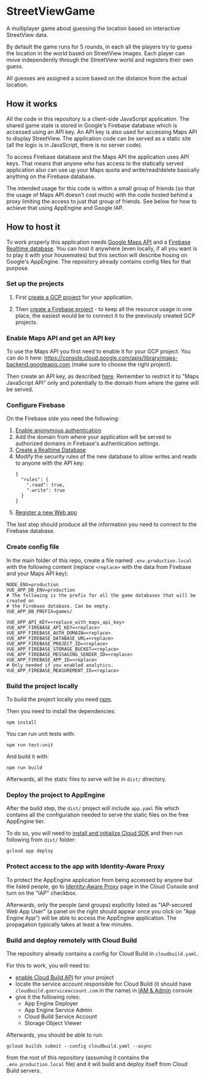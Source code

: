 # StreetViewGame

A multiplayer game about guessing the location based on interactive StreetView
data.

By default the game runs for 5 rounds, in each all the players try to guess the
location in the world based on StreetView images. Each player can move
independently through the StreetView world and registers their own guess.

All guesses are assigned a score based on the distance from the actual location.

## How it works

All the code in this repository is a client-side JavaScript application. The
shared game state is stored in Google's Firebase database which is accessed
using an API key. An API key is also used for accessing Maps API to display
StreetView. The application code can be served as a static site (all the
logic is in JavaScript, there is no server code).

To access Firebase database and the Maps API the application uses API keys. That
means that anyone who has access to the statically served application also can
use up your Maps quota and write/read/delete basically anything on the Firebase
database.

The intended usage for this code is within a small group of friends (so that the
usage of Maps API doesn't cost much) with the code hosted behind a proxy
limiting the access to just that group of friends. See below for how to achieve
that using AppEngine and Google IAP.

## How to host it

To work properly this application needs
[Google Maps API](https://developers.google.com/maps/documentation/javascript/overview)
and a [Firebase Realtime database](https://firebase.google.com/docs/database).
You can host it anywhere (even locally, if all you want is to play it with your
housemates) but this section will describe hosing on Google's AppEngine. The
repository already contains config files for that purpose.

### Set up the projects

1. First
[create a GCP project](https://cloud.google.com/resource-manager/docs/creating-managing-projects)
for your application.

2. Then [create a Firebase project](https://firebase.google.com/docs/web/setup) -
to keep all the resource usage in one place, the easiest would be to connect it
to the previously created GCP projects.

### Enable Maps API and get an API key

To use the Maps API you first need to enable it for your GCP project. You can
do it here:
https://console.cloud.google.com/apis/library/maps-backend.googleapis.com (make
sure to choose the right project).

Then create an API key, as described
[here](https://developers.google.com/maps/documentation/javascript/get-api-key).
Remember to restrict it to "Maps JavaScript API" only and potentially to the
domain from where the game will be served.

### Configure Firebase

On the Firebase side you need the following:

1. [Enable anonymous authentication](https://firebase.google.com/docs/auth/web/anonymous-auth#before-you-begin)
1. Add the domain from where your application will be served to authorized
   domains in Firebase's authentication settings.
1. [Create a Realtime Database](https://firebase.google.com/docs/database/web/start#create_a_database)
1. Modify the security rules of the new database to allow writes and reads to
  anyone with the API key:
    ```
    {
      "rules": {
        ".read": true,
        ".write": true
      }
    }
    ```
1. [Register a new Web app](https://firebase.google.com/docs/web/setup#register-app)

The last step should produce all the information you need to connect to the
Firebase database.

### Create config file

In the main folder of this repo, create a file named `.env.production.local`
with the following content (replace `<replace>` with the data from Firebase and
your Maps API key):
```
NODE_ENV=production
VUE_APP_DB_ENV=production
# The following is the prefix for all the game databases that will be created on
# the Firebase database. Can be empty.
VUE_APP_DB_PREFIX=games/

VUE_APP_API_KEY=<replace_with_maps_api_key>
VUE_APP_FIREBASE_API_KEY=<replace>
VUE_APP_FIREBASE_AUTH_DOMAIN=<replace>
VUE_APP_FIREBASE_DATABASE_URL=<replace>
VUE_APP_FIREBASE_PROJECT_ID=<replace>
VUE_APP_FIREBASE_STORAGE_BUCKET=<replace>
VUE_APP_FIREBASE_MESSAGING_SENDER_ID=<replace>
VUE_APP_FIREBASE_APP_ID=<replace>
# Only needed if you enabled analytics.
VUE_APP_FIREBASE_MEASUREMENT_ID=<replace>
```

### Build the project locally

To build the project locally you need [npm](https://www.npmjs.com/get-npm).

Then you need to install the dependencies:

```
npm install
```

You can run unit tests with:

```
npm run test:unit
```

And build it with:

```
npm run build
```

Afterwards, all the static files to serve will be in `dist/` directory.

### Deploy the project to AppEngine

After the build step, the `dist/` project will include `app.yaml` file which
contains all the configuration needed to serve the static files on the free
AppEngine tier.

To do so, you will need to
[install and initialize Cloud SDK](https://cloud.google.com/sdk/docs) and then
run following from `dist/` folder:

```
gcloud app deploy
```

### Protect access to the app with Identity-Aware Proxy

To protect the AppEngine application from being accessed by anyone but the
listed people, go to
[Identity-Aware Proxy](https://console.cloud.google.com/security/iap) page in
the Cloud Console and turn on the "IAP" checkbox.

Afterwards, only the people (and groups) explicitly listed as
"IAP-secured Web App User" (a panel on the right should appear once you click on
"App Engine App") will be able to access the AppEngine application. The
propagation typically takes at least a few minutes.

### Build and deploy remotely with Cloud Build

The repository already contains a config for Cloud Build in `cloudbuild.yaml`.

For this to work, you will need to:
* [enable Cloud Build API](https://console.cloud.google.com/marketplace/product/google/cloudbuild.googleapis.com)
for your project
* locate the service account responsible for Cloud Build (it should have
  `cloudbuild.gserviceaccount.com` in the name) in
  [IAM & Admin](https://console.cloud.google.com/iam-admin/iam) console
* give it the following roles:
  - App Engine Deployer
  - App Engine Service Admin
  - Cloud Build Service Account
  - Storage Object Viewer

Afterwards, you should be able to run:
```
gcloud builds submit --config cloudbuild.yaml --async
```
from the root of this repository (assuming it contains the
`.env.production.local` file) and it will build and deploy itself from
Cloud Build servers.
